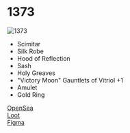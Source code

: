 # 1373

![1373](https://user-images.githubusercontent.com/110813/131846435-09558cf7-0d75-4cb9-87f0-c98ee058581c.png)

- Scimitar
- Silk Robe
- Hood of Reflection
- Sash
- Holy Greaves
- "Victory Moon" Gauntlets of Vitriol +1
- Amulet
- Gold Ring

[OpenSea](https://opensea.io/assets/0xff9c1b15b16263c61d017ee9f65c50e4ae0113d7/1373)  
[Loot](https://lootproject.com)  
[Figma](https://www.figma.com/community/file/1015246149417793402/1373)

